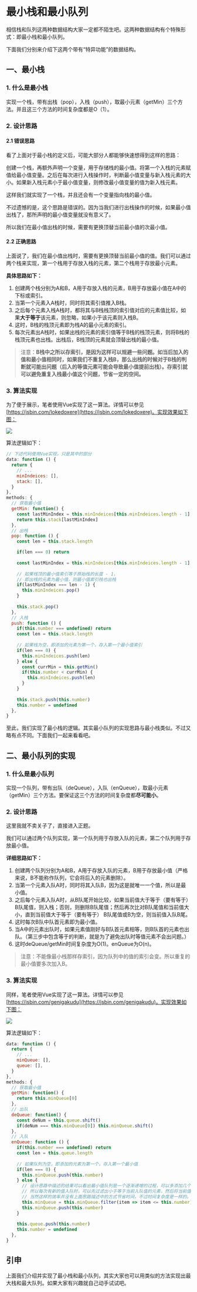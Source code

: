 # 最小栈和最小队列

相信栈和队列这两种数据结构大家一定都不陌生吧。这两种数据结构有个特殊形式：即最小栈和最小队列。

下面我们分别来介绍下这两个带有“特异功能”的数据结构。

## 一、最小栈

### 1. 什么是最小栈
实现一个栈，带有出栈（pop），入栈（push），取最小元素（getMin）三个方法。并且这三个方法的时间复杂度都是O（1）。

### 2. 设计思路

#### 2.1 错误思路

看了上面对于最小栈的定义后，可能大部分人都能够快速想得到这样的思路：

创建一个栈，再额外声明一个变量，用于存储栈的最小值。将第一个入栈的元素赋值给最小值变量。之后在每次进行入栈操作时，判断最小值变量与新入栈元素的大小。如果新入栈元素小于最小值变量，则修改最小值变量的值为新入栈元素。

这样我们就实现了一个栈，并且还会有一个变量指向栈的最小值。

不过遗憾的是，这个思路是错误的。因为当我们进行出栈操作的时候，如果最小值出栈了，那所声明的最小值变量就没有意义了。

所以我们在最小值出栈的时候，需要有更换顶替当前最小值的次最小值。

#### 2.2 正确思路

上面说了，我们在最小值出栈时，需要有更换顶替当前最小值的值。我们可以通过两个栈来实现，第一个栈用于存放入栈的元素，第二个栈用于存放最小元素。

**具体思路如下：**

1. 创建两个栈分别为A和B，A用于存放入栈的元素，B用于存放最小值在A中的下标或索引。
2. 当第一个元素入A栈时，同时将其索引值推入B栈。
3. 之后每个元素入栈A栈时，都将其与B栈栈顶的索引值对应的元素值比较，如果**大于等于**该元素，则忽略，如果小于该元素则入栈B。
4. 这时，B栈的栈顶元素即为栈A的最小元素的索引。
5. 每次元素出A栈时，如果出栈的元素的索引值等于B栈的栈顶元素，则将B栈的栈顶元素也出栈。出栈后，B栈顶的元素就会顶替出栈的最小值。

> 注意：**B栈中之所以存索引，是因为这样可以规避一些问题。如当后加入的值和最小值相同时，如果我们不重复入栈B，那么出栈的时候对于B栈的判断就可能出问题（后入的等值元素可能会导致最小值提前出栈）。存索引就可以避免重复入栈最小值这个问题，节省一定的空间。**

### 3. 算法实现

为了便于展示，笔者使用Vue实现了这一算法。详情可以参见[https://jsbin.com/lokedoxere](https://jsbin.com/lokedoxere)。实现效果如下图：

![](http://p4.qhimg.com/t01f7735c130988cba7.png)

算法逻辑如下：
```js
// 下述代码使用Vue实现，只是其中的部分
data: function () {
  return {
    // ...
    minIndeices: [],
    stack: [],
  }
},
methods: {
  // 获取最小值
  getMin: function() {
    const lastMinIndex = this.minIndeices[this.minIndeices.length - 1]
    return this.stack[lastMinIndex]
  },
  // 出栈
  pop: function () {
    const len = this.stack.length

    if(len === 0) return
    
    const lastMinIndex = this.minIndeices[this.minIndeices.length - 1]
    
    // 如果栈顶的最小值索引等于原始栈的长度 - 1，
    // 即出栈的元素为最小值，则最小值索引栈也出栈
    if(lastMinIndex === len - 1) {
      this.minIndeices.pop()
    }
      
    this.stack.pop()    
  },
  // 入栈
  push: function () {
    if(this.number === undefined) return 
    const len = this.stack.length
    
    // 如果栈为空，即添加的元素为第一个，存入第一个最小值索引
    if(len === 0) {
      this.minIndeices.push(len)
    } else {
      const currMin = this.getMin()
      if(this.number < currMin) {
        this.minIndeices.push(len)
      }
    }
    
    this.stack.push(this.number)
    this.number = undefined
  },
}
```

至此，我们实现了最小栈的逻辑。其实最小队列的实现思路与最小栈类似。不过又略有点不同。下面我们一起来看看吧。

## 二、最小队列的实现

### 1. 什么是最小队列

实现一个队列，带有出队（deQueue），入队（enQueue），取最小元素（getMin）三个方法。要保证这三个方法的时间复杂度都**尽可能小**。

### 2. 设计思路

这里我就不卖关子了，直接进入正题。

我们可以通过两个队列实现，第一个队列用于存放入队的元素，第二个队列用于存放最小值。

**详细思路如下：**
1. 创建两个队列分别为A和B，A用于存放入队的元素，B用于存放最小值（严格来说，B不能称作队列，它会将后入的元素删除）。
2. 当第一个元素入队A时，同时将其入队B，因为这是就唯一一个值，所以是最小值。
3. 之后每个元素入队A时，从B队尾开始比较，如果当前值大于等于（要有等于）B队尾值，则入栈；否则，则删除B队尾值；然后再次比对B队尾值和当前值大小，直到当前值大于等于（要有等于） B队尾值或B为空，则当前值入队B尾。
4. 这时每次B队中队首元素即为最小值。
5. 当A中的元素出队时，如果元素值刚好与B队首元素相等，则B队首的元素也出队。（第三步中包含等于的判断，就是为了避免出队时等值元素不会出问题。）
6. 这时deQueue/getMin时间复杂度为O(1)。enQueue为O(n)。

> 注意：不能像最小栈那样存索引，因为队列中的值的索引会变。所以重复的最小值要多次加入B。

### 3. 算法实现
同样，笔者使用Vue实现了这一算法。详情可以参见[https://jsbin.com/genigakudu](https://jsbin.com/genigakudu)。实现效果如下图：

![](http://p8.qhimg.com/t01e747c38590b19fa4.png)

算法逻辑如下：

```js
data: function () {
  return {
    // ...
    minQueue: [],
    queue: [],
  }
},
methods: {
  // 获取最小值
  getMin: function() {
    return this.minQueue[0]
  },
  // 出队
  deQueue: function() {
    const deNum = this.queue.shift()
    if(deNum === this.minQueue[0]) this.minQueue.shift()
  },
  // 入队
  enQueue: function () {
    if(this.number === undefined) return 
    const len = this.queue.length
    
    // 如果队列为空，即添加的元素为第一个，存入第一个最小值
    if(len === 0) {
      this.minQueue.push(this.number)
    } else {
      // 设计思路中描述的结果可以看出最小值队列是一个逐渐递增的过程，可以多添加几个试一试。
      // 所以每次有新的值入队时，可以先过滤出小于等于当前入队值的元素，然后将当前值入队。
      // 当然这样的效率并没有上面思路描述中的方式节省时间，不过时间复杂度是一样的。大家可以用常规的for循环来处理这一过程。
      this.minQueue = this.minQueue.filter(item => item <= this.number)
      this.minQueue.push(this.number)
    }
    
    this.queue.push(this.number)
    this.number = undefined
  },
}
```

## 引申

上面我们介绍并实现了最小栈和最小队列，其实大家也可以用类似的方法实现出最大栈和最大队列。如果大家有兴趣就自己动手试试吧。
